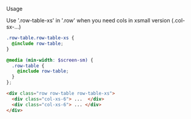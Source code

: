 Usage

Use '.row-table-xs' in '.row' when you need cols in xsmall version (.col-sx-...)

```scss
.row-table.row-table-xs {
  @include row-table;
}

@media (min-width: $screen-sm) {
  .row-table {
    @include row-table;
  }
};
```

```html
<div class="row row-table row-table-xs">
  <div class="col-xs-6"> ...  </div>
  <div class="col-xs-6"> ... </div>
</div>
```
